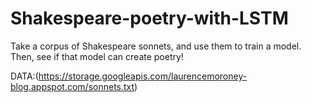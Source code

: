 # Shakespeare-poetry-with-LSTM
Take a corpus of Shakespeare sonnets, and use them to train a model. Then, see if that model can create poetry!

DATA:(https://storage.googleapis.com/laurencemoroney-blog.appspot.com/sonnets.txt)
